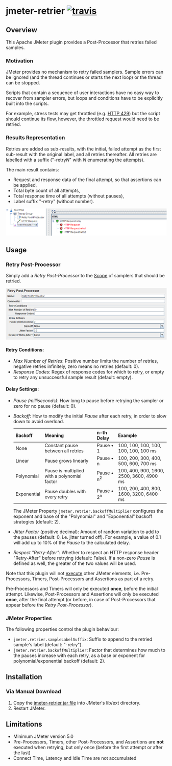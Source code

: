 # jmeter-retrier [![travis][travis-image]][travis-url]

[travis-image]: https://app.travis-ci.com/tilln/jmeter-retrier.svg?branch=master
[travis-url]: https://app.travis-ci.com/tilln/jmeter-retrier

Overview
--------

This Apache JMeter plugin provides a Post-Processor that retries failed samples.

### Motivation


JMeter provides no mechanism to retry failed samplers.
Sample errors can be ignored (and the thread continues or starts the next loop)
or the thread can be stopped.

Scripts that contain a sequence of user interactions have no easy way to recover from sampler errors,
but loops and conditions have to be explicitly built into the scripts.

For example, stress tests may get throttled
(e.g. [HTTP 429](https://developer.mozilla.org/en-US/docs/Web/HTTP/Status/429))
but the script should continue its flow, however, the throttled request would need to be retried.

### Results Representation 

Retries are added as sub-results,
with the initial, failed attempt as the first sub-result with the original label,
and all retries thereafter.
All retries are labelled with a suffix ("-retry*N*" with _N_ enumerating the attempts).

The main result contains:
- Request and response data of the final attempt, so that assertions can be applied,
- Total byte count of all attempts, 
- Total response time of all attempts (without pauses),
- Label suffix "-retry" (without number).


![Example](docs/example.png)


Usage
-----

### Retry Post-Processor

Simply add a *Retry Post-Processor* to the [Scope](https://jmeter.apache.org/usermanual/test_plan.html#scoping_rules)
of samplers that should be retried.

![Options](docs/retry-postprocessor.png)


#### Retry Conditions:

- *Max Number of Retries*: Positive number limits the number of retries, negative retries infinitely, zero means no retries (default: 0).
- *Response Codes*: Regex of response codes for which to retry, or empty to retry any unsuccessful sample result (default: empty).

#### Delay Settings:

- *Pause (milliseconds)*: How long to pause before retrying the sampler or zero for no pause (default: 0).
- *Backoff*: How to modify the initial *Pause* after each retry, in order to slow down to avoid overload.
  
  |Backoff    |Meaning|n-th Delay|Example|
  |-----------|-------|----------|-------|
  |None       |Constant pause between all retries|Pause • 1|100, 100, 100, 100, 100, 100, 100 ms|
  |Linear     |Pause grows linearly|Pause • n|100, 200, 300, 400, 500, 600, 700 ms|
  |Polynomial |Pause is multiplied with a polynomial factor|Pause • n<sup>2</sup>|100, 400, 900, 1600, 2500, 3600, 4900 ms|
  |Exponential|Pause doubles with every retry|Pause • 2<sup>n</sup>|100, 200, 400, 800, 1600, 3200, 6400 ms|

  The JMeter Property `jmeter.retrier.backoffMultiplier` configures the exponent and base
  of the "Polynomial" and "Exponential" backoff strategies (default: 2).

- *Jitter Factor* (positive decimal): Amount of random variation to add to the pauses (default: 0, i.e. jitter turned off).
  For example, a value of 0.1 will add up to 10% of the *Pause* to the calculated delay.

- *Respect "Retry-After":* Whether to respect an HTTP response header "Retry-After" before retrying (default: False).
If a non-zero *Pause* is defined as well, the greater of the two values will be used.  

Note that this plugin will not [execute](https://jmeter.apache.org/usermanual/test_plan.html#executionorder)
other JMeter elements, i.e. Pre-Processors, Timers, Post-Processors and Assertions as part of a retry.

Pre-Processors and Timers will only be executed **once**, before the initial attempt.
Likewise, Post-Processors and Assertions will only be executed **once**, after the final attempt
(or before, in case of Post-Processors that appear before the *Retry Post-Processor*).


### JMeter Properties
The following properties control the plugin behaviour:

- `jmeter.retrier.sampleLabelSuffix`:
  Suffix to append to the retried sample's label (default: "-retry").
- `jmeter.retrier.backoffMultiplier`: Factor that determines how much to the pauses increase with each retry,
  as a base or exponent for polynomial/exponential backoff (default: 2).

Installation
------------
<!--
### Via [PluginsManager](https://jmeter-plugins.org/wiki/PluginsManager/)

Under tab "Available Plugins", select "Sample Retrier", then click "Apply Changes and Restart JMeter".

### Via Package from [JMeter-Plugins.org](https://jmeter-plugins.org/)

Extract the [zip package](https://jmeter-plugins.org/files/packages/tilln-retrier-1.0.zip) into JMeter's lib directory, then restart JMeter.
-->
### Via Manual Download

1. Copy the [jmeter-retrier jar file](https://github.com/tilln/jmeter-retrier/releases/download/1.0-SNAPSHOT/jmeter-retrier-1.0-SNAPSHOT.jar) into JMeter's lib/ext directory.
2. Restart JMeter.


Limitations
-----------

- Minimum JMeter version 5.0
- Pre-Processors, Timers, other Post-Processors, and Assertions are **not** executed when retrying, but only once (before the first attempt or after the last)
- Connect Time, Latency and Idle Time are not accumulated
